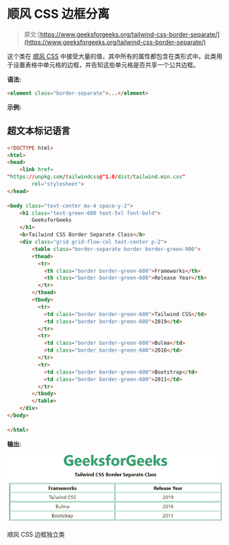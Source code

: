 # 顺风 CSS 边框分离

> 原文:[https://www.geeksforgeeks.org/tailwind-css-border-separate/](https://www.geeksforgeeks.org/tailwind-css-border-separate/)

这个类在 [<u>顺风 CSS</u>](https://www.geeksforgeeks.org/css-tailwind-introduction/) 中接受大量的值，其中所有的属性都包含在类形式中。此类用于设置表格中单元格的边框，并告知这些单元格是否共享一个公共边框。

**语法:**

```html
<element class="border-separate">...</element>
```

**示例:**

## 超文本标记语言

```html
<!DOCTYPE html> 
<html>
<head> 
    <link href= 
"https://unpkg.com/tailwindcss@^1.0/dist/tailwind.min.css"
        rel="stylesheet"> 
</head> 

<body class="text-center mx-4 space-y-2"> 
    <h1 class="text-green-600 text-5xl font-bold"> 
        GeeksforGeeks 
    </h1> 
    <b>Tailwind CSS Border Separate Class</b> 
    <div class="grid grid-flow-col text-center p-2"> 
        <table class="border-separate border border-green-900">
        <thead>
          <tr>
            <th class="border border-green-600">Frameworks</th>
            <th class="border border-green-600">Release Year</th>
          </tr>
        </thead>
        <tbody>
          <tr>
            <td class="border border-green-600">Tailwind CSS</td>
            <td class="border border-green-600">2019</td>
          </tr>
          <tr>
            <td class="border border-green-600">Bulma</td>
            <td class="border border-green-600">2016</td>
          </tr>
          <tr>
            <td class="border border-green-600">Bootstrap</td>
            <td class="border border-green-600">2011</td>
          </tr>
        </tbody>
        </table>
    </div> 
</body> 

</html> 
```

**输出:**

![](img/8f6f5ad31167da9065f955d9d7cccd6c.png)

顺风 CSS 边框独立类